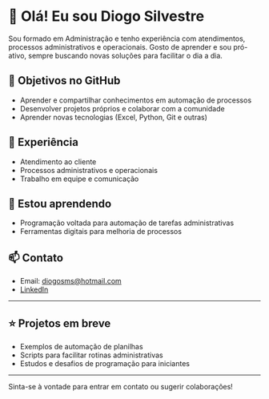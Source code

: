 # 👋 Olá! Eu sou Diogo Silvestre

Sou formado em Administração e tenho experiência com atendimentos, processos administrativos e operacionais. Gosto de aprender e sou pró-ativo, sempre buscando novas soluções para facilitar o dia a dia.

## 🚀 Objetivos no GitHub
- Aprender e compartilhar conhecimentos em automação de processos
- Desenvolver projetos próprios e colaborar com a comunidade
- Aprender novas tecnologias (Excel, Python, Git e outras)

## 💼 Experiência
- Atendimento ao cliente
- Processos administrativos e operacionais
- Trabalho em equipe e comunicação

## 🌱 Estou aprendendo
- Programação voltada para automação de tarefas administrativas
- Ferramentas digitais para melhoria de processos

## 📫 Contato
- Email: diogosms@hotmail.com
- [LinkedIn](https://www.linkedin.com/in/seu-usuario)

---

## ⭐ Projetos em breve
- Exemplos de automação de planilhas
- Scripts para facilitar rotinas administrativas
- Estudos e desafios de programação para iniciantes

---

Sinta-se à vontade para entrar em contato ou sugerir colaborações!






